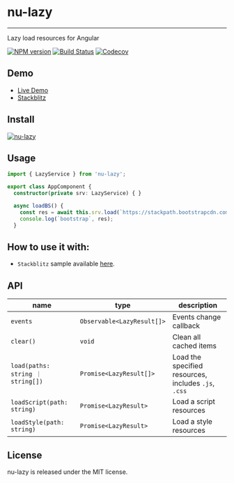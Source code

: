 # nu-lazy
---

Lazy load resources for Angular

[![NPM version](https://img.shields.io/npm/v/nu-lazy.svg?style=flat-square)](https://www.npmjs.com/package/nu-lazy)
[![Build Status](https://img.shields.io/travis/ng-util/lazy/master.svg?style=flat-square)](https://travis-ci.org/ng-util/lazy)
[![Codecov](https://img.shields.io/codecov/c/github/ng-util/lazy.svg?style=flat-square)](https://codecov.io/gh/ng-util/lazy)

## Demo

- [Live Demo](https://cipchk.github.io/nu-lazy/)
- [Stackblitz](https://stackblitz.com/edit/nu-lazy)

## Install

[![nu-lazy](https://nodei.co/npm/nu-lazy.png)](https://npmjs.org/package/nu-lazy)

## Usage

```typescript
import { LazyService } from 'nu-lazy';

export class AppComponent {
  constructor(private srv: LazyService) { }

  async loadBS() {
    const res = await this.srv.load(`https://stackpath.bootstrapcdn.com/bootstrap/4.1.3/css/bootstrap.min.css`);
    console.log(`bootstrap`, res);
  }
```

## How to use it with:

+ `Stackblitz` sample available [here](https://stackblitz.com/edit/nu-lazy).

## API

| name | type | description |
| ---- | -- | ----------- |
| `events` | `Observable<LazyResult[]>` | Events change callback |
| `clear()` | `void` | Clean all cached items |
| `load(paths: string ｜ string[])` | `Promise<LazyResult[]>` | Load the specified resources, includes `.js`, `.css` |
| `loadScript(path: string)` | `Promise<LazyResult>` | Load a script resources |
| `loadStyle(path: string)` | `Promise<LazyResult>` | Load a style resources |

## License

nu-lazy is released under the MIT license.
